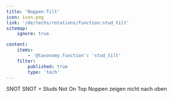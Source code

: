 ```yaml
---
title: 'Noppen-Tilt'
icon: icon.png
link: '/de/techs/rotations/function:stud_tilt'
sitemap:
    ignore: true

content:
    items: 
        - '@taxonomy.function': 'stud_tilt'
    filter:
        published: true
        type: 'tech' 
---
```

SNOT SNOT = Studs Not On Top
Noppen zeigen nicht nach oben